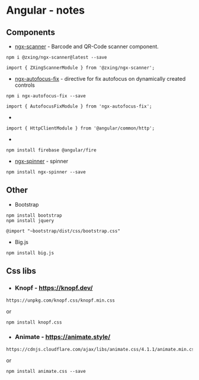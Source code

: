 # Angular - notes

## Components

* [ngx-scanner](https://github.com/zxing-js/ngx-scanner) - Barcode and QR-Code scanner component.
```
npm i @zxing/ngx-scanner@latest --save
```
```
import { ZXingScannerModule } from '@zxing/ngx-scanner';  
```

* [ngx-autofocus-fix](https://www.npmjs.com/package/ngx-autofocus-fix) - directive for fix autofocus on dynamically created controls
```
npm i ngx-autofocus-fix --save
```
```
import { AutofocusFixModule } from 'ngx-autofocus-fix';
```
* 
```
import { HttpClientModule } from '@angular/common/http';
```

*
```
npm install firebase @angular/fire
```

* [ngx-spinner](https://www.npmjs.com/package/ngx-spinner) - spinner
```
npm install ngx-spinner --save
```

## Other
* Bootstrap
```
npm install bootstrap
npm install jquery
```
```
@import "~bootstrap/dist/css/bootstrap.css"
```

* Big.js
```
npm install big.js
```

## Css libs

* ### Knopf - https://knopf.dev/
```
https://unpkg.com/knopf.css/knopf.min.css
```
or 
```
npm install knopf.css
```

* ### Animate - https://animate.style/
```
https://cdnjs.cloudflare.com/ajax/libs/animate.css/4.1.1/animate.min.css
```
or
```
npm install animate.css --save
```
